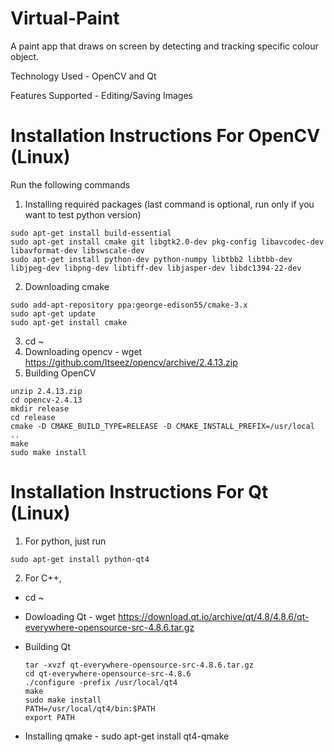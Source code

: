 # Virtual-Paint
A paint app that draws on screen by detecting and tracking specific colour object.

Technology Used - OpenCV and Qt

Features Supported - Editing/Saving Images

# Installation Instructions For OpenCV (Linux)

Run the following commands

1. Installing required packages (last command is optional, run only if you want to test python version)
  
  ```
  sudo apt-get install build-essential
  sudo apt-get install cmake git libgtk2.0-dev pkg-config libavcodec-dev libavformat-dev libswscale-dev
  sudo apt-get install python-dev python-numpy libtbb2 libtbb-dev libjpeg-dev libpng-dev libtiff-dev libjasper-dev libdc1394-22-dev
  ```
2. Downloading cmake
  
  ```
  sudo add-apt-repository ppa:george-edison55/cmake-3.x
  sudo apt-get update
  sudo apt-get install cmake
  ```
3. cd ~
4. Downloading opencv - wget https://github.com/Itseez/opencv/archive/2.4.13.zip
5. Building OpenCV
  
  ```
  unzip 2.4.13.zip
  cd opencv-2.4.13
  mkdir release
  cd release
  cmake -D CMAKE_BUILD_TYPE=RELEASE -D CMAKE_INSTALL_PREFIX=/usr/local ..
  make
  sudo make install
  ```

# Installation Instructions For Qt (Linux)

1. For python, just run 

  ```
  sudo apt-get install python-qt4
  ```
  
2. For C++,
  * cd ~
  * Dowloading Qt - wget https://download.qt.io/archive/qt/4.8/4.8.6/qt-everywhere-opensource-src-4.8.6.tar.gz
  * Building Qt
    
    ```
    tar -xvzf qt-everywhere-opensource-src-4.8.6.tar.gz
    cd qt-everywhere-opensource-src-4.8.6
    ./configure -prefix /usr/local/qt4
    make
    sudo make install
    PATH=/usr/local/qt4/bin:$PATH
    export PATH
    ```
  * Installing qmake - sudo apt-get install qt4-qmake